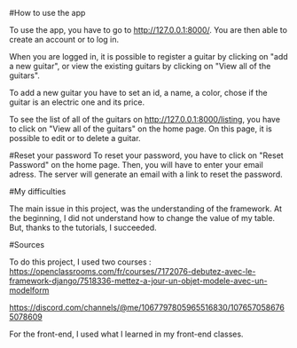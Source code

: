 
#How to use the app

To use the app, you have to go to http://127.0.0.1:8000/.
You are then able to create an account or to log in.


When you are logged in, it is possible to register a guitar by clicking on "add a new guitar", or view the existing guitars by clicking on "View all of the guitars".

To add a new guitar you have to set an id, a name, a color, chose if the guitar is an electric one and its price.

To see the list of all of the guitars on http://127.0.0.1:8000/listing, you have to click on "View all of the guitars" on the home page. On this page, it is possible to edit or to delete a guitar.

#Reset your password
To reset your password, you have to click on "Reset Password" on the home page. Then, you will have to enter your email adress. The server will generate an email with a link to reset the password.


#My difficulties

The main issue in this project, was the understanding of the framework. At the beginning, I did not understand how to change the value of my table. But, thanks to the tutorials, I succeeded.

#Sources

To do this project, I used two courses :
https://openclassrooms.com/fr/courses/7172076-debutez-avec-le-framework-django/7518336-mettez-a-jour-un-objet-modele-avec-un-modelform

https://discord.com/channels/@me/1067797805965516830/1076570586765078609

For the front-end, I used what I learned in my front-end classes.
